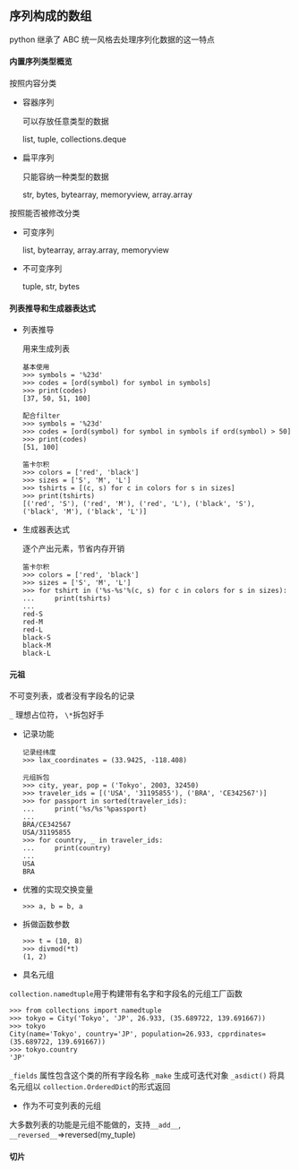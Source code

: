 ## 序列构成的数组

python 继承了 ABC 统一风格去处理序列化数据的这一特点

#### 内置序列类型概览

按照内容分类 
 
 - 容器序列 

    可以存放任意类型的数据

    list, tuple, collections.deque 


 - 扁平序列
    
    只能容纳一种类型的数据

    str, bytes, bytearray, memoryview, array.array

按照能否被修改分类
  
  - 可变序列

    list, bytearray, array.array, memoryview

  - 不可变序列

    tuple, str, bytes


#### 列表推导和生成器表达式

  - 列表推导

    用来生成列表

    ```
    基本使用
    >>> symbols = '%23d'
    >>> codes = [ord(symbol) for symbol in symbols]
    >>> print(codes)
    [37, 50, 51, 100]
    
    配合filter 
    >>> symbols = '%23d'
    >>> codes = [ord(symbol) for symbol in symbols if ord(symbol) > 50]
    >>> print(codes)
    [51, 100]
    
    笛卡尔积
    >>> colors = ['red', 'black']
    >>> sizes = ['S', 'M', 'L']
    >>> tshirts = [(c, s) for c in colors for s in sizes]
    >>> print(tshirts)
    [('red', 'S'), ('red', 'M'), ('red', 'L'), ('black', 'S'), ('black', 'M'), ('black', 'L')]
    ```

  - 生成器表达式

    逐个产出元素，节省内存开销

    ```
    笛卡尔积
    >>> colors = ['red', 'black']
    >>> sizes = ['S', 'M', 'L']
    >>> for tshirt in ('%s-%s'%(c, s) for c in colors for s in sizes):
    ...     print(tshirts)
    ...
    red-S
    red-M
    red-L
    black-S
    black-M
    black-L
    ```

#### 元祖

不可变列表，或者没有字段名的记录

 `_` 理想占位符， `\*`拆包好手

  - 记录功能
    ```
    记录经纬度
    >>> lax_coordinates = (33.9425, -118.408)

    元组拆包
    >>> city, year, pop = ('Tokyo', 2003, 32450)
    >>> traveler_ids = [('USA', '31195855'), ('BRA', 'CE342567')]
    >>> for passport in sorted(traveler_ids):
    ...     print('%s/%s'%passport)
    ...
    BRA/CE342567
    USA/31195855
    >>> for country, _ in traveler_ids:
    ...     print(country)
    ...
    USA
    BRA
    ```
  - 优雅的实现交换变量

    ```
    >>> a, b = b, a
    ```

  - 拆做函数参数

    ```
    >>> t = (10, 8)
    >>> divmod(*t)
    (1, 2)
    ```

  - 具名元组

  `collection.namedtuple`用于构建带有名字和字段名的元组工厂函数

  ```
  >>> from collections import namedtuple
  >>> tokyo = City('Tokyo', 'JP', 26.933, (35.689722, 139.691667))
  >>> tokyo
  City(name='Tokyo', country='JP', population=26.933, cpprdinates=(35.689722, 139.691667))
  >>> tokyo.country
  'JP'
  ```

  `_fields` 属性包含这个类的所有字段名称
  `_make` 生成可迭代对象
  `_asdict()` 将具名元组以 `collection.OrderedDict`的形式返回

  - 作为不可变列表的元组

  大多数列表的功能是元组不能做的，支持`__add__`, `__reversed__`=>reversed(my_tuple)


#### 切片



